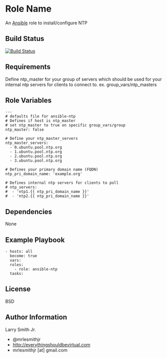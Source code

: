 Role Name
=========

An [Ansible] role to install/configure NTP

Build Status
------------

[![Build Status](https://travis-ci.org/mrlesmithjr/ansible-ntp.svg?branch=master)](https://travis-ci.org/mrlesmithjr/ansible-ntp)

Requirements
------------

Define ntp_master for your group of servers which should be used for your
internal ntp servers for clients to connect to.
ex. group_vars/ntp_masters

Role Variables
--------------

```
---
# defaults file for ansible-ntp
# Defines if host is ntp_master
# set ntp_master to true on specific group_vars/group
ntp_master: false

# Define your ntp_master_servers
ntp_master_servers:
  - 0.ubuntu.pool.ntp.org
  - 1.ubuntu.pool.ntp.org
  - 2.ubuntu.pool.ntp.org
  - 3.ubuntu.pool.ntp.org

# Defines your primary domain name (FQDN)
ntp_pri_domain_name: 'example.org'

# Defines internal ntp servers for clients to poll
# ntp_servers:
#  - 'ntp1.{{ ntp_pri_domain_name }}'
#  - 'ntp2.{{ ntp_pri_domain_name }}'
```

Dependencies
------------

None

Example Playbook
----------------

```
- hosts: all
  become: true
  vars:
  roles:
    - role: ansible-ntp
  tasks:
```

License
-------

BSD

Author Information
------------------

Larry Smith Jr.
- @mrlesmithjr
- http://everythingshouldbevirtual.com
- mrlesmithjr [at] gmail.com

[Ansible]: <https://www.ansible.com>
